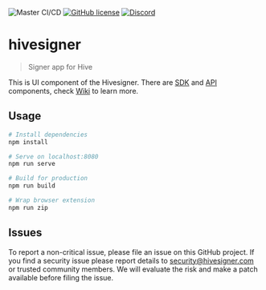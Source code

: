 ![Master CI/CD](https://github.com/ledgerconnect/hivesigner/workflows/Master%20CI/CD/badge.svg?branch=master)
[![GitHub license](https://img.shields.io/badge/license-MIT-blue.svg)](https://raw.githubusercontent.com/ledgerconnect/hivesigner/master/LICENSE)
[![Discord](https://img.shields.io/discord/352140630769664009.svg?color=%236b80c4&label=discord)](https://discord.gg/pNJn7wh)

# hivesigner

> Signer app for Hive

This is UI component of the Hivesigner. There are [SDK](https://github.com/ledgerconnect/hivesigner.js) and [API](https://github.com/ledgerconnect/hivesigner-api) components, check [Wiki](https://github.com/ledgerconnect/hivesigner/wiki) to learn more.

## Usage

``` bash
# Install dependencies
npm install

# Serve on localhost:8080
npm run serve

# Build for production
npm run build

# Wrap browser extension
npm run zip
```

## Issues

To report a non-critical issue, please file an issue on this GitHub project.
If you find a security issue please report details to security@hivesigner.com or trusted community members.
We will evaluate the risk and make a patch available before filing the issue.
